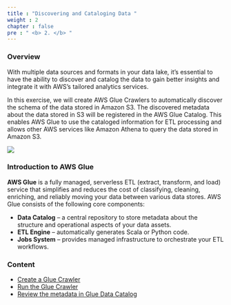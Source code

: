 ```yaml
---
title : "Discovering and Cataloging Data "
weight : 2
chapter : false
pre : " <b> 2. </b> "
---
```


### Overview
With multiple data sources and formats in your data lake, it’s essential to have the ability to discover and catalog the data to gain better insights and integrate it with AWS’s tailored analytics services.

In this exercise, we will create AWS Glue Crawlers to automatically discover the schema of the data stored in Amazon S3. The discovered metadata about the data stored in S3 will be registered in the AWS Glue Catalog. This enables AWS Glue to use the cataloged information for ETL processing and allows other AWS services like Amazon Athena to query the data stored in Amazon S3.

![](../images/2.discover/2_01.png)

### Introduction to AWS Glue
**AWS Glue** is a fully managed, serverless ETL (extract, transform, and load) service that simplifies and reduces the cost of classifying, cleaning, enriching, and reliably moving your data between various data stores. AWS Glue consists of the following core components:

- **Data Catalog** – a central repository to store metadata about the structure and operational aspects of your data assets.
- **ETL Engine** – automatically generates Scala or Python code.
- **Jobs System** – provides managed infrastructure to orchestrate your ETL workflows.

### Content
- [Create a Glue Crawler](2.1-creategluecrawler/)
- [Run the Glue Crawler](2.2-rungluecrawler/)
- [Review the metadata in Glue Data Catalog](2.3-review/)
